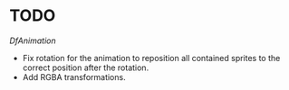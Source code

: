 TODO
====

*DfAnimation*

 - Fix rotation for the animation to reposition all contained sprites to the correct position after the rotation.
 - Add RGBA transformations.
